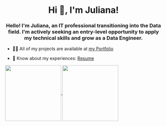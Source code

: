 <h1 align="center">Hi 👋, I'm Juliana!</h1>
<h3 align="center">Hello! I'm Juliana, an IT professional transitioning into the Data field. I'm actively seeking an entry-level opportunity to apply my technical skills and grow as a Data Engineer.</h3>

- 👨‍💻 All of my projects are available at [my Portfolio](https://juliana-vieira.super.site/)

- 📄 Know about my experiences: [Resume](https://www.canva.com/design/DAGs6BhN3Zw/NzZRlsXJHB_6ktYVwm94mA)

<a href="https://github.com/nocctis/github-readme-stats">
  <img align="center" height=180cm src="https://github-readme-stats.vercel.app/api?username=juliana-vieira&count_private=false&show_icons=true&theme=radical&hide_border=true"/>
</a>
<a href=https://github.com/nocctis/github-readme-stats">
  <img align="center" height=180cm src="https://github-readme-stats.vercel.app/api/top-langs/?username=juliana-vieira&layout=compact&langs_count=4&theme=radical&hide_border=true&count_private=false"/>
</a>
